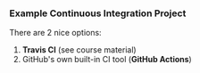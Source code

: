 ### Example Continuous Integration Project

There are 2 nice options:

1. **Travis CI** (see course material)
2. GitHub's own built-in CI tool (**GitHub Actions**)
